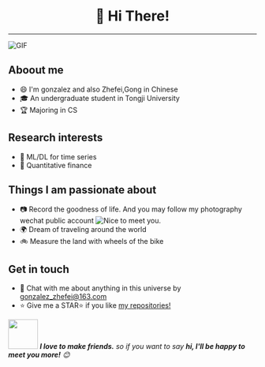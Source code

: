 <h1 align="center">👋 Hi There! 
</h1>

---

<img alt="GIF" src="https://raw.githubusercontent.com/haoruilee/haoruilee/master/pic/pusheencode.gif" />

## Aboout me  
- 😄 I'm gonzalez and also Zhefei,Gong in Chinese
- 🎓 An undergraduate student in Tongji University
- 🏆 Majoring in CS
## Research interests
- 🤖️ ML/DL for time series 
- 🌱 Quantitative finance
## Things I am passionate about
- 📷 Record the goodness of life. And you may follow my photography wechat public account
  <img src="https://raw.githubusercontent.com/sagar-viradiya/sagar-viradiya/master/resources/banner.png" alt="Nice to meet you.">
- 🌍 Dream of traveling around the world
- 🚲 Measure the land with wheels of the bike
## Get in touch 
- 💬 Chat with me about anything in this universe by gonzalez_zhefei@163.com
- :star: Give me a STAR:star: if you like [my repositories!](https://github.com/ZhefeiGong?tab=repositories) 



<!--<img src="https://raw.githubusercontent.com/sagar-viradiya/sagar-viradiya/master/resources/banner.png" alt="Nice to meet you.">-->


<img src="https://media.giphy.com/media/LnQjpWaON8nhr21vNW/giphy.gif" width="60"> <em><b>I love to make friends.</b> so if you want to say <b>hi, I'll be happy to meet you more!</b> 😊</em>
